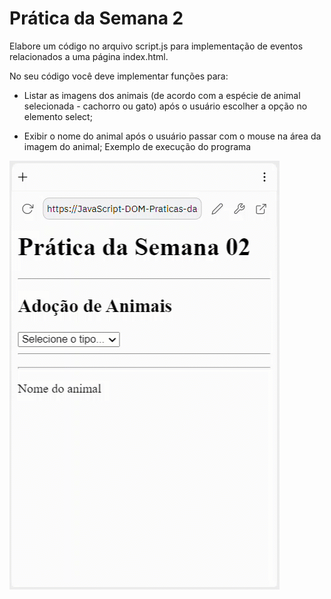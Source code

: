 # Prática da Semana 2

Elabore um código no arquivo script.js para implementação de eventos relacionados a uma página index.html.

No seu código você deve implementar funções para:

- Listar as imagens dos animais (de acordo com a espécie de animal selecionada - cachorro ou gato) após o usuário escolher a opção no elemento select;

- Exibir o nome do animal após o usuário passar com o mouse na área da imagem do animal;
  Exemplo de execução do programa

![codigo-da-pratica](img/pagina.gif)
